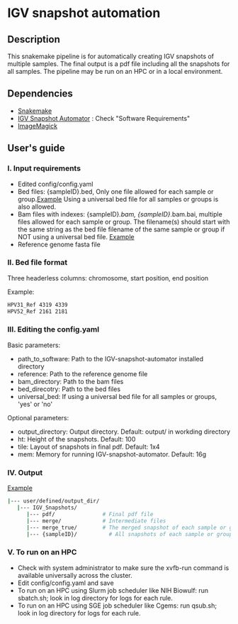 # IGV snapshot automation 
## Description
This snakemake pipeline is for automatically creating IGV snapshots of multiple samples. The final output is a pdf file including all the snapshots for all samples. The pipeline may be run on an HPC or in a local environment. 

## Dependencies
* [Snakemake](https://snakemake.readthedocs.io/en/stable/)
* [IGV Snapshot Automator](https://github.com/stevekm/IGV-snapshot-automator) : Check "Software Requirements"
* [ImageMagick](https://imagemagick.org/)

## User's guide
### I. Input requirements
* Edited config/config.yaml
* Bed files: {sampleID}.bed, Only one file allowed for each sample or group.[Example](https://github.com/NCI-CGR/IGV_snapshot_automation/tree/main/example/data/bed) Using a universal bed file for all samples or groups is also allowed.
* Bam files with indexes: {sampleID}*.bam, {sampleID}*.bam.bai, multiple files allowed for each sample or group. The filename(s) should start with the same string as the bed file filename of the same sample or group if NOT using a universal bed file. [Example](https://github.com/NCI-CGR/IGV_snapshot_automation/tree/main/example/data/bam)
* Reference genome fasta file
### II. Bed file format
Three headerless columns: chromosome, start position, end position

Example:
```bash
HPV31_Ref 4319 4339
HPV52_Ref 2161 2181
```
### III. Editing the config.yaml
Basic parameters:
* path_to_software: Path to the IGV-snapshot-automator installed directory
* reference: Path to the reference genome file
* bam_directory: Path to the bam files
* bed_direcotry: Path to the bed files
* universal_bed: If using a universal bed file for all samples or groups, 'yes' or 'no'

Optional parameters:
* output_directory: Output directory. Default: output/ in workding directory
* ht: Height of the snapshots. Default: 100
* tile: Layout of snapshots in final pdf. Default: 1x4
* mem: Memory for running IGV-snapshot-automator. Default: 16g

### IV. Output

[Example](https://github.com/NCI-CGR/IGV_snapshot_automation/tree/main/example/output)
```bash
|--- user/defined/output_dir/
   |--- IGV_Snapshots/
      |--- pdf/               # Final pdf file
      |--- merge/             # Intermediate files
      |--- merge_true/        # The merged snapshot of each sample or group
      |--- {sampleID}/          # All snapshots of each sample or group
```

### V. To run on an HPC
* Check with system administrator to make sure the xvfb-run command is available universally across the cluster.
* Edit config/config.yaml and save
* To run on an HPC using Slurm job scheduler like NIH Biowulf: run sbatch.sh; look in log directory for logs for each rule.
* To run on an HPC using SGE job scheduler like Cgems: run qsub.sh; look in log directory for logs for each rule.
